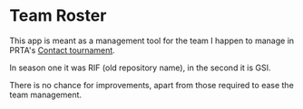 # Team Roster

This app is meant as a management tool for the team I happen to manage in PRTA's [Contact tournament](http://contact.prta.co).

In season one it was RIF (old repository name), in the second it is GSI.

There is no chance for improvements, apart from those required to ease the team management.
